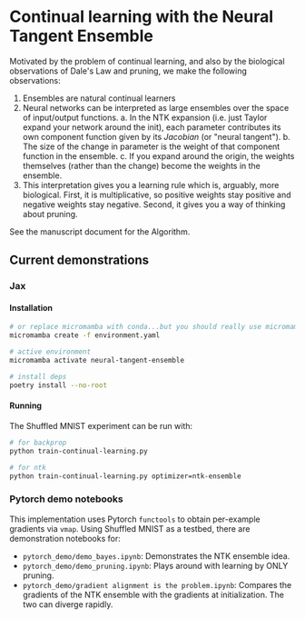 # Continual learning with the Neural Tangent Ensemble

Motivated by the problem of continual learning, and also by the biological observations of Dale's Law and pruning, we make the following observations:
1. Ensembles are natural continual learners
2. Neural networks can be interpreted as large ensembles over the space of input/output functions. 
  a. In the NTK expansion (i.e. just Taylor expand your network around the init), each parameter contributes its own component function given by its *Jacobian* (or "neural tangent").
  b. The size of the change in parameter is the weight of that component function in the ensemble.
  c. If you expand around the origin, the weights themselves (rather than the change) become the weights in the ensemble.
2. This interpretation gives you a learning rule which is, arguably, more biological. First, it is multiplicative, so positive weights stay positive and negative weights stay negative. Second, it gives you a way of thinking about pruning.

See the manuscript document for the Algorithm.

## Current demonstrations

### Jax
#### Installation
```bash
# or replace micromamba with conda...but you should really use micromamba
micromamba create -f environment.yaml

# active environment
micromamba activate neural-tangent-ensemble

# install deps
poetry install --no-root
```
#### Running
The Shuffled MNIST experiment can be run with:
```bash
# for backprop
python train-continual-learning.py

# for ntk
python train-continual-learning.py optimizer=ntk-ensemble
```
### Pytorch demo notebooks

This implementation uses Pytorch `functools` to obtain per-example gradients via `vmap`. Using Shuffled MNIST as a testbed, there are demonstration notebooks for:
 - `pytorch_demo/demo_bayes.ipynb`: Demonstrates the NTK ensemble idea.
 - `pytorch_demo/demo_pruning.ipynb`: Plays around with learning by ONLY pruning. 
 - `pytorch_demo/gradient alignment is the problem.ipynb`: Compares the gradients of the NTK ensemble with the gradients at initialization. The two can diverge rapidly.

